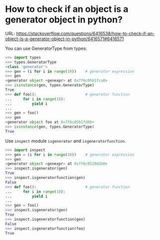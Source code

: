 # How to check if an object is a generator object in python?

URL: https://stackoverflow.com/questions/6416538/how-to-check-if-an-object-is-a-generator-object-in-python/6416571#6416571

You can use GeneratorType from types:

```python
>>> import types
>>> types.GeneratorType
<class 'generator'>
>>> gen = (i for i in range(10))    # generator expression
>>> gen
<generator object <genexpr> at 0x7f6c05b1fca8>
>>> isinstance(gen, types.GeneratorType)
True
>>> def foo():                      # generator function
...     for i in range(10):
...         yield i
... 
>>> gen = foo()
>>> gen
<generator object foo at 0x7f6c05b1fd00>
>>> isinstance(gen, types.GeneratorType)
True

```

Use `inspect` module `isgenerator` and `isgeneratorfunction`.

```python
>>> import inspect
>>> gen = (i for i in range(10))    # generator expression
>>> gen
<generator object <genexpr> at 0x7f6c0520d2b0>
>>> inspect.isgenerator(gen)
True
>>> inspect.isgeneratorfunction(gen)
False
>>> def foo():                      # generator function
...     for i in range(10):
...         yield i
... 
>>> gen = foo()
>>> inspect.isgenerator(gen)
True
>>> inspect.isgeneratorfunction(gen)
False
>>> inspect.isgeneratorfunction(foo)
True
```












